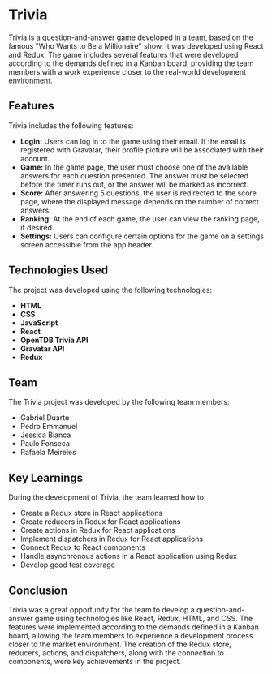 # Trivia

Trivia is a question-and-answer game developed in a team, based on the famous "Who Wants to Be a Millionaire" show. It was developed using React and Redux. The game includes several features that were developed according to the demands defined in a Kanban board, providing the team members with a work experience closer to the real-world development environment.

## Features

Trivia includes the following features:

- **Login:** Users can log in to the game using their email. If the email is registered with Gravatar, their profile picture will be associated with their account.
- **Game:** In the game page, the user must choose one of the available answers for each question presented. The answer must be selected before the timer runs out, or the answer will be marked as incorrect.
- **Score:** After answering 5 questions, the user is redirected to the score page, where the displayed message depends on the number of correct answers.
- **Ranking:** At the end of each game, the user can view the ranking page, if desired.
- **Settings:** Users can configure certain options for the game on a settings screen accessible from the app header.

## Technologies Used

The project was developed using the following technologies:

- **HTML**
- **CSS**
- **JavaScript**
- **React**
- **OpenTDB Trivia API**
- **Gravatar API**
- **Redux**

## Team

The Trivia project was developed by the following team members:

- Gabriel Duarte
- Pedro Emmanuel
- Jessica Bianca
- Paulo Fonseca
- Rafaela Meireles

## Key Learnings

During the development of Trivia, the team learned how to:

- Create a Redux store in React applications
- Create reducers in Redux for React applications
- Create actions in Redux for React applications
- Implement dispatchers in Redux for React applications
- Connect Redux to React components
- Handle asynchronous actions in a React application using Redux
- Develop good test coverage

## Conclusion

Trivia was a great opportunity for the team to develop a question-and-answer game using technologies like React, Redux, HTML, and CSS. The features were implemented according to the demands defined in a Kanban board, allowing the team members to experience a development process closer to the market environment. The creation of the Redux store, reducers, actions, and dispatchers, along with the connection to components, were key achievements in the project.
